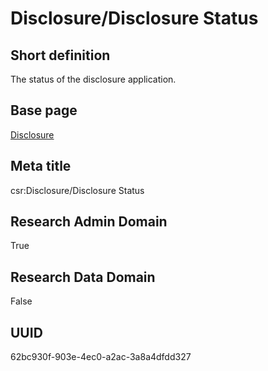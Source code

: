# Disclosure/Disclosure Status
## Short definition
The status of the disclosure application.
## Base page
[Disclosure](../../Objects/Disclosure.md)
## Meta title
csr:Disclosure/Disclosure Status
## Research Admin Domain
True
## Research Data Domain
False
## UUID
62bc930f-903e-4ec0-a2ac-3a8a4dfdd327
